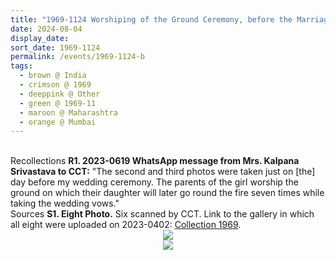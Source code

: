 ```yaml
---
title: "1969-1124 Worshiping of the Ground Ceremony, before the Marriage of Kalpana and Prabhat Kumar Srivastava, Mumbai, Maharashtra, India"
date: 2024-08-04
display_date: 
sort_date: 1969-1124
permalink: /events/1969-1124-b
tags:
  - brown @ India
  - crimson @ 1969
  - deeppink @ Other
  - green @ 1969-11
  - maroon @ Maharashtra
  - orange @ Mumbai
---
```


<br>

<wave-list>
  <list-title color="DarkSeaGreen" width="65"> Recollections</list-title>
  <list-item color="BlanchedAlmond" width="280"><b>R1. 2023-0619 WhatsApp message from Mrs. Kalpana Srivastava to CCT:</b> "The second and third photos were taken just on [the] day before my wedding ceremony. The parents of the girl worship the ground on which their daughter will later go round the fire seven times while taking the wedding vows."</list-item> 
</wave-list>

<br>

<wave-list>
  <list-title color="DarkSeaGreen" width="40">Sources</list-title>
  <list-item color="BlanchedAlmond"  width="280"><b>S1. Eight Photo.</b> Six scanned by CCT. Link to the gallery in which all eight were uploaded on 2023-0402: <a href="https://eternalmoments.smugmug.com/Collections/Mrs-Kalpana-Srivastava-Collection/1969/">Collection 1969</a>.</list-item>
</wave-list>

<div style="text-align: center"><img src="https://pub-bcc3cbe9b1e94ba1ac28915f7a3900fa.r2.dev/1969-1124-b_Worshiping_of_the_Ground_Ceremony_before_the_Marriage_of_Kalpana_and_Prabhat_Kumar_Srivastava_Mumbai_Maharashtra_India_03_(from_tif)_(Mrs._Kalpana_Srivastava_Collection).jpg" /></div>

<div style="text-align: center"><img src="https://pub-bcc3cbe9b1e94ba1ac28915f7a3900fa.r2.dev/1969-1124-b_Worshiping_of_the_Ground_Ceremony_before_the_Marriage_of_Kalpana_and_Prabhat_Kumar_Srivastava_Mumbai_Maharashtra_India_05_(from_tif)_(Mrs._Kalpana_Srivastava_Collection).jpg" /></div>